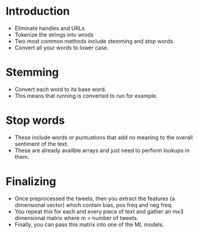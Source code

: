 # Introduction
* Eliminate handles and URLs
* Tokenize the strings into wrods
* Two most common methods include stemming and stop words.
* Convert all your words to lower case.

# Stemming
* Convert each word to its base word.
* This means that running is converted to run for example.

# Stop words
* These include words or puntuations that add no meaning to the overall sentiment of the text.
* These are already availble arrays and just need to perform lookups in them.

# Finalizing
* Once preprocessed the tweets, then you extract the features (a dimensional vector) which contain bias, pos freq and neg freq.
* You repeat this for each and every piece of text and gather an mx3 dimensional matrix where m = number of tweets.
* Finally, you can pass this matrix into one of the ML models.